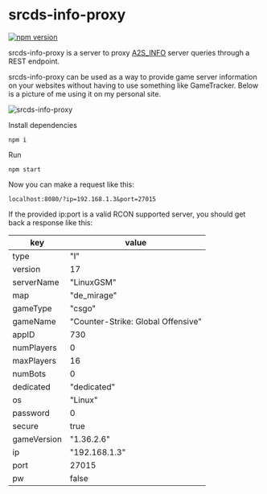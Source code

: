 # srcds-info-proxy

[![npm version](https://badge.fury.io/js/srcds-info-proxy.svg)](https://badge.fury.io/js/srcds-info-proxy)

srcds-info-proxy is a server to proxy [A2S_INFO](https://developer.valvesoftware.com/wiki/Server_queries#A2S_INFO) server queries through a REST endpoint.

srcds-info-proxy can be used as a way to provide game server information on your websites without having to use something like GameTracker. Below is a picture of me using it on my personal site.

![srcds-info-proxy](https://github.com/sbuggay/srcds-info-proxy/blob/master/demo/demo.png?raw=true)

Install dependencies

```
npm i
```

Run

```
npm start
```

Now you can make a request like this:

`localhost:8080/?ip=192.168.1.3&port=27015`

If the provided ip:port is a valid RCON supported server, you should get back a response like this:

key | value
--- | ---
type | "I"
version | 17
serverName | "LinuxGSM"
map | "de_mirage"
gameType | "csgo"
gameName | "Counter-Strike: Global Offensive"
appID | 730
numPlayers | 0
maxPlayers | 16
numBots | 0
dedicated | "dedicated"
os | "Linux"
password | 0
secure | true
gameVersion | "1.36.2.6"
ip | "192.168.1.3"
port | 27015
pw | false